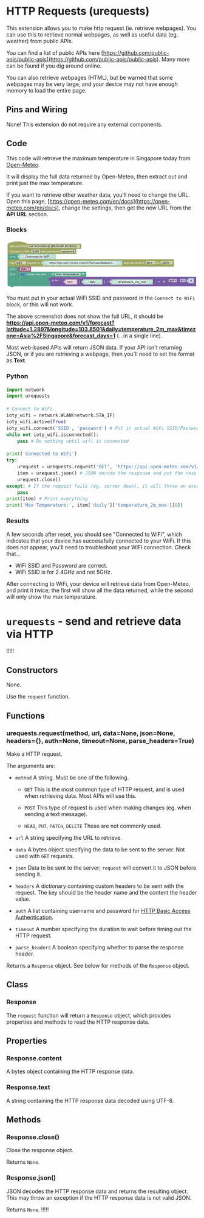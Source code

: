 # HTTP Requests (urequests)

This extension allows you to make http request (ie. retrieve webpages). You can use this to retrieve normal webpages, as well as useful data (eg. weather) from public APIs.

You can find a list of public APIs here [https://github.com/public-apis/public-apis](https://github.com/public-apis/public-apis).
Many more can be found if you dig around online.

You can also retrieve webpages (HTML), but be warned that some webpages may be very large, and your device may not have enough memory to load the entire page.

## Pins and Wiring

None!
This extension do not require any external components.

## Code

This code will retrieve the maximum temperature in Singapore today from [Open-Meteo](https://open-meteo.com/).

It will display the full data returned by Open-Meteo, then extract out and print just the max temperature.

If you want to retrieve other weather data, you'll need to change the URL.
Open this page, [https://open-meteo.com/en/docs](https://open-meteo.com/en/docs), change the settings, then get the new URL from the **API URL** section.


### Blocks

![](images/urequests_blocks.webp)

You must put in your actual WiFi SSID and password in the `Connect to WiFi` block, or this will not work.

The above screenshot does not show the full URL, it should be **https://api.open-meteo.com/v1/forecast?latitude=1.2897&longitude=103.8501&daily=temperature_2m_max&timezone=Asia%2FSingapore&forecast_days=1** (...in a single line).

Most web-based APIs will return JSON data.
If your API isn't returning JSON, or if you are retrieving a webpage, then you'll need to set the format as **Text**.

### Python

```python
import network
import urequests

# Connect to WiFi
ioty_wifi = network.WLAN(network.STA_IF)
ioty_wifi.active(True)
ioty_wifi.connect('SSID', 'password') # Put in actual WiFi SSID/Password
while not ioty_wifi.isconnected():
    pass # Do nothing until wifi is connected

print('Connected to WiFi')
try:
    urequest = urequests.request('GET', 'https://api.open-meteo.com/v1/forecast?latitude=1.2897&longitude=103.8501&daily=temperature_2m_max&timezone=Asia%2FSingapore&forecast_days=1')
    item = urequest.json() # JSON decode the response and put the result in "item"
    urequest.close()
except: # If the request fails (eg. server down), it will throw an exception.
    pass
print(item) # Print everything
print('Max Temperature:', item['daily']['temperature_2m_max'][0])
```

### Results

A few seconds after reset, you should see "Connected to WiFi", which indicates that your device has successfully connected to your WiFi.
If this does not appear, you'll need to troubleshoot your WiFi connection.
Check that...

* WiFi SSID and Password are correct.
* WiFi SSID is for 2.4GHz and not 5GHz.

After connecting to WiFi, your device will retrieve data from Open-Meteo, and print it twice; the first will show all the data returned, while the second will only show the max temperature.

# `urequests` - send and retrieve data via HTTP

!!!!!
## Constructors

None.

Use the `request` function.

## Functions

### urequests.request(method, url, data=None, json=None, headers={}, auth=None, timeout=None, parse_headers=True)

Make a HTTP request.

The arguments are:

* `method` A string. Must be one of the following.

    * `GET` This is the most common type of HTTP request, and is used when retrieving data. Most APIs will use this.

    * `POST` This type of request is used when making changes (eg. when sending a text message).

    * `HEAD`, `PUT`, `PATCH`, `DELETE` These are not commonly used.

* `url` A string specifying the URL to retrieve.

* `data` A bytes object specifying the data to be sent to the server. Not used with `GET` requests.

* `json` Data to be sent to the server; `request` will convert it to JSON before sending it.

* `headers` A dictionary containing custom headers to be sent with the request. The key should be the header name and the content the header value.

* `auth` A list containing username and password for [HTTP Basic Access Authentication](https://en.wikipedia.org/wiki/Basic_access_authentication).

* `timeout` A number specifying the duration to wait before timing out the HTTP request.

* `parse_headers` A boolean specifying whether to parse the response header.

Returns a `Response` object. See below for methods of the `Response` object.

## Class

### Response

The `request` function will return a `Response` object, which provides properties and methods to read the HTTP response data.

## Properties

### Response.content

A bytes object containing the HTTP response data.

### Response.text

A string containing the HTTP response data decoded using UTF-8.

## Methods

### Response.close()

Close the response object.

Returns `None`.

### Response.json()

JSON decodes the HTTP response data and returns the resulting object.
This may throw an exception if the HTTP response data is not valid JSON.

Returns `None`.
!!!!!